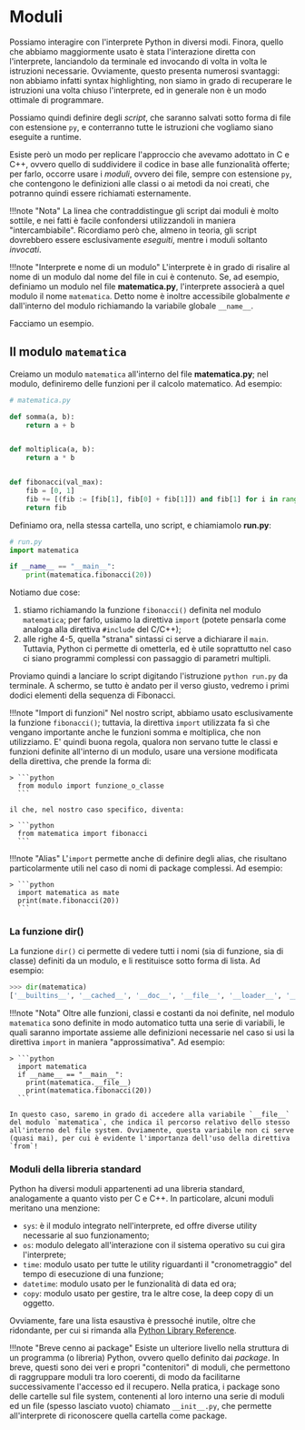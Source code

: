 # Moduli

Possiamo interagire con l'interprete Python in diversi modi. Finora, quello che abbiamo maggiormente usato è stata l'interazione diretta con l'interprete, lanciandolo da terminale ed invocando di volta in volta le istruzioni necessarie. Ovviamente, questo presenta numerosi svantaggi: non abbiamo infatti syntax highlighting, non siamo in grado di recuperare le istruzioni una volta chiuso l'interprete, ed in generale non è un modo ottimale di programmare.

Possiamo quindi definire degli *script*, che saranno salvati sotto forma di file con estensione `py`, e conterranno tutte le istruzioni che vogliamo siano eseguite a runtime.

Esiste però un modo per replicare l'approccio che avevamo adottato in C e C++, ovvero quello di suddividere il codice in base alle funzionalità offerte; per farlo, occorre usare i *moduli*, ovvero dei file, sempre con estensione `py`, che contengono le definizioni alle classi o ai metodi da noi creati, che potranno quindi essere richiamati esternamente.

!!!note "Nota"
	La linea che contraddistingue gli script dai moduli è molto sottile, e nei fatti è facile confondersi utilizzandoli in maniera "intercambiabile". Ricordiamo però che, almeno in teoria, gli script dovrebbero essere esclusivamente *eseguiti*, mentre i moduli soltanto *invocati*.

!!!note "Interprete e nome di un modulo"
	L'interprete è in grado di risalire al nome di un modulo dal nome del file in cui è contenuto. Se, ad esempio, definiamo un modulo nel file **matematica.py**, l'interprete associerà a quel modulo il nome `matematica`. Detto nome è inoltre accessibile globalmente *e* dall'interno del modulo richiamando la variabile globale `__name__`.

Facciamo un esempio.

## Il modulo `matematica`

Creiamo un modulo `matematica` all'interno del file **matematica.py**; nel modulo, definiremo delle funzioni per il calcolo matematico. Ad esempio:

```python
# matematica.py

def somma(a, b):
	return a + b


def moltiplica(a, b):
	return a * b


def fibonacci(val_max):
	fib = [0, 1]
	fib += [(fib := [fib[1], fib[0] + fib[1]]) and fib[1] for i in range(val_max)]
	return fib
```

Definiamo ora, nella stessa cartella, uno script, e chiamiamolo **run.py**:

```python linenums="1"
# run.py
import matematica

if __name__ == "__main__":
	print(matematica.fibonacci(20))
```

Notiamo due cose:

1. stiamo richiamando la funzione `fibonacci()` definita nel modulo `matematica`; per farlo, usiamo la direttiva `import` (potete pensarla come analoga alla direttiva `#include` del C/C++);
2. alle righe 4-5, quella "strana" sintassi ci serve a dichiarare il `main`. Tuttavia, Python ci permette di ometterla, ed è utile soprattutto nel caso ci siano programmi complessi con passaggio di parametri multipli.

Proviamo quindi a lanciare lo script digitando l'istruzione `python run.py` da terminale. A schermo, se tutto è andato per il verso giusto, vedremo i primi dodici elementi della sequenza di Fibonacci.

!!!note "Import di funzioni"
	Nel nostro script, abbiamo usato esclusivamente la funzione `fibonacci()`; tuttavia, la direttiva `import` utilizzata fa sì che vengano importante anche le funzioni somma e moltiplica, che non utilizziamo. E' quindi buona regola, qualora non servano tutte le classi e funzioni definite all'interno di un modulo, usare una versione modificata della direttiva, che prende la forma di:

	> ```python
	  from modulo import funzione_o_classe
	  ```
	
	il che, nel nostro caso specifico, diventa:

	> ```python
	  from matematica import fibonacci
	  ```

!!!note "Alias"
	L'`import` permette anche di definire degli alias, che risultano particolarmente utili nel caso di nomi di package complessi. Ad esempio:

	> ```python
	  import matematica as mate
	  print(mate.fibonacci(20))
	  ```

### La funzione dir()

La funzione `dir()` ci permette di vedere tutti i nomi (sia di funzione, sia di classe) definiti da un modulo, e li restituisce sotto forma di lista. Ad esempio:

```python
>>> dir(matematica)
['__builtins__', '__cached__', '__doc__', '__file__', '__loader__', '__name__', '__package__', '__spec__', 'fibonacci', 'moltiplica', 'somma']
```

!!!note "Nota"
	Oltre alle funzioni, classi e costanti da noi definite, nel modulo `matematica` sono definite in modo automatico tutta una serie di variabili, le quali saranno importate assieme alle definizioni necessarie nel caso si usi la direttiva `import` in maniera "approssimativa". Ad esempio:

	> ```python
	  import matematica
	  if __name__ == "__main__":
		print(matematica.__file__)
		print(matematica.fibonacci(20))
	  ```
	
	In questo caso, saremo in grado di accedere alla variabile `__file__` del modulo `matematica`, che indica il percorso relativo dello stesso all'interno del file system. Ovviamente, questa variabile non ci serve (quasi mai), per cui è evidente l'importanza dell'uso della direttiva `from`!

### Moduli della libreria standard

Python ha diversi moduli appartenenti ad una libreria standard, analogamente a quanto visto per C e C++. In particolare, alcuni moduli meritano una menzione:

* `sys`: è il modulo integrato nell'interprete, ed offre diverse utility necessarie al suo funzionamento;
* `os`: modulo delegato all'interazione con il sistema operativo su cui gira l'interprete;
* `time`: modulo usato per tutte le utility riguardanti il "cronometraggio" del tempo di esecuzione di una funzione;
* `datetime`: modulo usato per le funzionalità di data ed ora;
* `copy`: modulo usato per gestire, tra le altre cose, la deep copy di un oggetto.

Ovviamente, fare una lista esaustiva è pressoché inutile, oltre che ridondante, per cui si rimanda alla [Python Library Reference](https://docs.python.org/3/library/).

!!!note "Breve cenno ai package"
	Esiste un ulteriore livello nella struttura di un programma (o libreria) Python, ovvero quello definito dai *package*. In breve, questi sono dei veri e propri "contenitori" di moduli, che permettono di raggruppare moduli tra loro coerenti, di modo da facilitarne successivamente l'accesso ed il recupero. Nella pratica, i package sono delle cartelle sul file system, contenenti al loro interno una serie di moduli ed un file (spesso lasciato vuoto) chiamato `__init__.py`, che permette all'interprete di riconoscere quella cartella come package.
